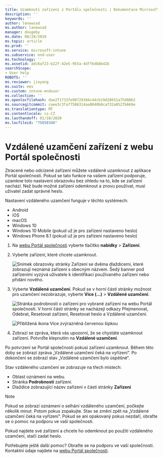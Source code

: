 ```yaml
---
title: Uzamknutí zařízení z Portálu společnosti | Dokumentace Microsoftu
description: ''
keywords: ''
author: lenewsad
ms.author: lanewsad
manager: dougeby
ms.date: 08/28/2018
ms.topic: article
ms.prod: ''
ms.service: microsoft-intune
ms.subservice: end-user
ms.technology: ''
ms.assetid: adc6af23-b22f-42e5-955a-4dffbdb8b42b
searchScope:
- User help
ROBOTS: ''
ms.reviewer: jieyang
ms.suite: ems
ms.custom: intune-enduser
ms.collection: ''
ms.openlocfilehash: dae2f1733fe98729384c44cb19d28651a75d0862
ms.sourcegitcommit: caee3c3fa77586314aa8040b0caf32a0527b669e
ms.translationtype: MT
ms.contentlocale: cs-CZ
ms.lasthandoff: 01/10/2020
ms.locfileid: "75858340"
---
```

# <a name="remotely-lock-your-device-from-the-company-portal-website"></a>Vzdálené uzamčení zařízení z webu Portál společnosti

Ztracené nebo odcizené zařízení můžete vzdáleně uzamknout z aplikace Portál společnosti. Pokud se tato funkce na vašem zařízení podporuje, uzamkne toto nastavení obrazovku bez ohledu na to, kde se zařízení nachází. Než bude možné zařízení odemknout a znovu používat, musí uživatel zadat správné heslo.   

Nastavení vzdáleného uzamčení funguje v těchto systémech:

* Android
* iOS
* macOS
* Windows 10
* Windows 10 Mobile (pokud už je pro zařízení nastaveno heslo)
* Windows Phone 8.1 (pokud už je pro zařízení nastaveno heslo)  

1. Na [webu Portál společnosti](https://portal.manage.microsoft.com) vyberte tlačítko __nabídky__ > __Zařízení__.  

2. Vyberte zařízení, které chcete uzamknout.  

    ![Snímek obrazovky stránky Zařízení se dvěma dlaždicemi, které zobrazují neznámá zařízení s obecným názvem. Šedý banner pod zařízeními vyzývá uživatele k identifikaci používaného zařízení nebo přidání nového.](./media/rename-reset-device-step2-1808.png) 

3. Vyberte **Vzdálené uzamčení**. Pokud se v horní části stránky možnost pro uzamčení nezobrazuje, vyberte **Více (…)**  > **Vzdálené uzamčení**.  

   ![Stránka podrobností o zařízení pro vybrané zařízení na webu Portál společnosti. V horní části stránky se nacházejí odkazy Přejmenovat, Odebrat, Resetovat zařízení, Resetovat heslo a Vzdálené uzamčení. ](./media/rename-reset-device-1808.png) 

    ![Přiblížená ikona Více zvýrazněná červenou šipkou](./media/rename-reset-device-step3-more-1808.png)    

4. Zobrazí se zpráva, která vás upozorní, že se chystáte uzamknout zařízení. Potvrďte klepnutím na **Vzdálené uzamčení**.

Po potvrzení se Portál společnosti pokusí zařízení uzamknout. Během této doby se zobrazí zpráva „Vzdálené uzamčení čeká na vyřízení“. Po dokončení se zobrazí stav „Vzdálené uzamčení bylo úspěšné“.  

Stav vzdáleného uzamčení se zobrazuje na třech místech:

* Oblast oznámení na webu.
* Stránka **Podrobnosti** zařízení.
* Dlaždice zobrazující název zařízení v části stránky **Zařízení**  

> [!Note]
> Pokud se zobrazí oznámení o selhání vzdáleného uzamčení, počkejte několik minut. Potom pokus zopakujte. Stav se změní zpět na „Vzdálené uzamčení čeká na vyřízení“. Pokud se ani opakovaný pokus nezdaří, obraťte se o pomoc na podporu ve vaší společnosti.

Pokud najdete své zařízení a chcete ho odemknout po použití vzdáleného uzamčení, stačí zadat heslo.  

Potřebujete ještě další pomoc? Obraťte se na podporu ve vaší společnosti. Kontaktní údaje najdete na [webu Portál společnosti](https://go.microsoft.com/fwlink/?linkid=2010980).
